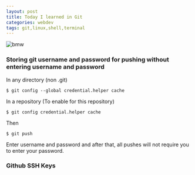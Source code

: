 ```yaml
---
layout: post
title: Today I learned in Git
categories: webdev
tags: git,linux,shell,terminal
---
```

![bmw](/home/hyde/Images/IMG_3724.JPG)
### Storing git username and password for pushing without entering username and password 

In any directory (non .git)

`$ git config --global credential.helper cache`

In a repository (To enable for this repository)

`$ git config credential.helper cache`

Then

`$ git push`

Enter username and password and after that, all pushes will not require you to enter your password.

### Github SSH Keys

